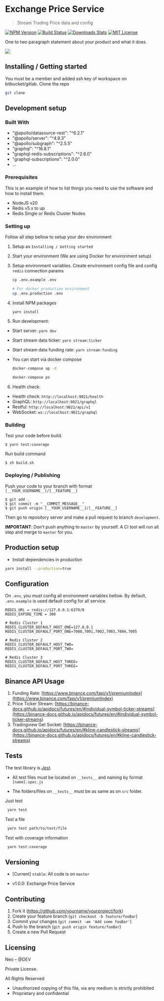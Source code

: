 # Exchange Price Service

> Stream Trading Price data and config

[![NPM Version][npm-image]][npm-url]
[![Build Status][travis-image]][travis-url]
[![Downloads Stats][npm-downloads]][npm-url]
[![MIT License][license-shield]][license-url]

One to two paragraph statement about your product and what it does.

![](https://github.com/othneildrew/Best-README-Template/raw/master/images/logo.png)

<!-- GETTING STARTED -->

## Installing / Getting started

You must be a member and added ssh key of workspace on bitbucket/gitlab. Clone the repo

```sh
git clone
```

## Development setup

### Built With

- "@apollo/datasource-rest": "^6.2.1"
- "@apollo/server": "^4.9.3"
- "@apollo/subgraph": "^2.5.5"
- "graphql": "^16.8.1"
- "graphql-redis-subscriptions": "^2.6.0"
- "graphql-subscriptions": "^2.0.0"
- ...

### Prerequisites

This is an example of how to list things you need to use the software and how to install them.

- NodeJS v20
- Redis v5.x to up
- Redis Single or Redis Cluster Nodes

### Setting up

Follow all step bellow to setup your dev environment

1. Setup as `Installing / Getting started`

2. Start your environment (We are using Docker for environment setup)

3. Setup environment variables.
   Create environment config file and config `redis` connection params

   ```sh
   cp .env.example .env

   # For docker production environment
   cp .env.production .env
   ```

4. Install NPM packages

   ```sh
   yarn install
   ```

5. Run development:

- Start server: `yarn dev`
- Start stream data ticker: `yarn stream:ticker`
- Start stream data funding rate: `yarn stream:funding`

- You can start via docker compose

  ```sh
  docker-compose up -d

  docker-compose ps
  ```

6. Health check:

- Health check: `http://localhost:9021/health`
- GraphQL: `http://localhost:9021/graphql`
- Restful: `http://localhost:9021/api/v1`
- WebSocket: `ws://localhost:9021/graphql`

### Building

Test your code before build.

```shell
$ yarn test:coverage
```

Run build command

```shell
$ sh build.sh
```

### Deploying / Publishing

Push your code to your branch with format `[__YOUR_USERNAME__]/[__FEATURE__]`

```shell
$ git add .
$ git commit -m "__COMMIT_MESSAGE__"
$ git push origin [__YOUR_USERNAME__]/[__FEATURE__]
```

Then go to repository server and make a pull request to branch `development`.

**IMPORTANT**: Don't push anything to `master` by yourself. A CI tool will run all step and merge to `master` for you.

## Production setup

- Install dependencies in production

```sh
yarn install --production=true
```

## Configuration

On `.env`, you must config all environment variables bellow. By default, `.env.example` is used default config for all service.

```
REDIS_URL = redis://127.0.0.1:6379/0
REDIS_EXPIRE_TIME = 300

# Redis Cluster 1
REDIS_CLUSTER_DEFAULT_HOST_ONE=127.0.0.1
REDIS_CLUSTER_DEFAULT_PORT_ONE=7000,7001,7002,7003,7004,7005

# Redis Cluster 2
REDIS_CLUSTER_DEFAULT_HOST_TWO=
REDIS_CLUSTER_DEFAULT_PORT_TWO=

# Redis Cluster 3
REDIS_CLUSTER_DEFAULT_HOST_THREE=
REDIS_CLUSTER_DEFAULT_PORT_THREE=
```

## Binance API Usage

1. Funding Rate: [https://www.binance.com/fapi/v1/premiumIndex](https://www.binance.com/fapi/v1/premiumIndex)
2. Price Ticker Stream: [https://binance-docs.github.io/apidocs/futures/en/#individual-symbol-ticker-streams](https://binance-docs.github.io/apidocs/futures/en/#individual-symbol-ticker-streams)
3. Tradingview Get Socket: [https://binance-docs.github.io/apidocs/futures/en/#kline-candlestick-streams](https://binance-docs.github.io/apidocs/futures/en/#kline-candlestick-streams)

## Tests

The test library is [Jest](https://github.com/facebook/jest).

- All test files must be located on `__tests__` and naming by format `[name].spec.js`

- The folders/files on `__tests__` must be as same as on `src` folder.

Just test

```sh
 yarn test
```

Test a file

```sh
 yarn test path/to/test/file
```

Test with coverage information

```sh
 yarn test:coverage
```

## Versioning

- [Current] `stable`: All code is on `master`

- v1.0.0: Exchange Price Service

## Contributing

1. Fork it (<https://github.com/yourname/yourproject/fork>)
2. Create your feature branch (`git checkout -b feature/fooBar`)
3. Commit your changes (`git commit -am 'Add some fooBar'`)
4. Push to the branch (`git push origin feature/fooBar`)
5. Create a new Pull Request

## Licensing

Neo – @DEV

Private License.

All Rights Reserved

- Unauthorized copying of this file, via any medium is strictly prohibited
- Proprietary and confidential

<!-- Markdown link & img dfn's -->

[npm-image]: https://img.shields.io/npm/v/datadog-metrics.svg?style=flat-square
[npm-url]: https://npmjs.org/package/datadog-metrics
[npm-downloads]: https://img.shields.io/npm/dm/datadog-metrics.svg?style=flat-square
[travis-image]: https://img.shields.io/travis/dbader/node-datadog-metrics/master.svg?style=flat-square
[travis-url]: https://travis-ci.org/dbader/node-datadog-metrics
[license-shield]: https://img.shields.io/github/license/othneildrew/Best-README-Template.svg?style=flat-square
[license-url]: https://github.com/othneildrew/Best-README-Template/blob/master/LICENSE.txt

